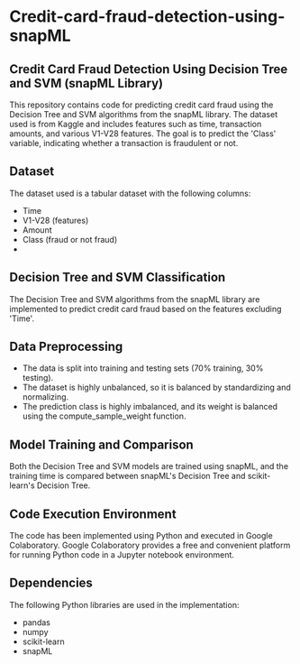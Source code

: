 # Credit-card-fraud-detection-using-snapML

## Credit Card Fraud Detection Using Decision Tree and SVM (snapML Library)
This repository contains code for predicting credit card fraud using the Decision Tree and SVM algorithms from the snapML library. The dataset used is from Kaggle and includes features such as time, transaction amounts, and various V1-V28 features. The goal is to predict the 'Class' variable, indicating whether a transaction is fraudulent or not.

## Dataset
The dataset used is a tabular dataset with the following columns:

 - Time
 - V1-V28 (features)
 - Amount
 - Class (fraud or not fraud)
 - 
## Decision Tree and SVM Classification
The Decision Tree and SVM algorithms from the snapML library are implemented to predict credit card fraud based on the features excluding 'Time'.

## Data Preprocessing
 - The data is split into training and testing sets (70% training, 30% testing).
 - The dataset is highly unbalanced, so it is balanced by standardizing and normalizing.
 - The prediction class is highly imbalanced, and its weight is balanced using the compute_sample_weight function.

## Model Training and Comparison
Both the Decision Tree and SVM models are trained using snapML, and the training time is compared between snapML's Decision Tree and scikit-learn's Decision Tree.

## Code Execution Environment
The code has been implemented using Python and executed in Google Colaboratory. Google Colaboratory provides a free and convenient platform for running Python code in a Jupyter notebook environment.


## Dependencies
The following Python libraries are used in the implementation:

 - pandas
 - numpy
 - scikit-learn
 - snapML
